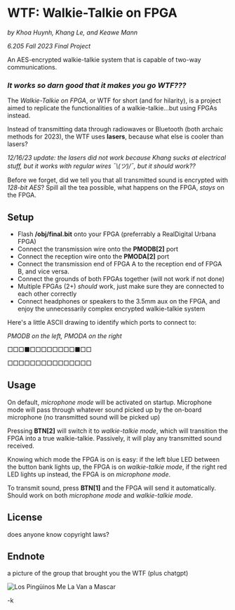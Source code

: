 # WTF: Walkie-Talkie on FPGA
*by Khoa Huynh, Khang Le, and Keawe Mann*

*6.205 Fall 2023 Final Project*

An AES-encrypted walkie-talkie system that is capable of two-way communications.

### *It works so darn good that it makes you go WTF???*

The *Walkie-Talkie on FPGA*, or WTF for short (and for hilarity), is a project aimed to replicate the functionalities of a walkie-talkie...but using FPGAs instead.

Instead of transmitting data through radiowaves or Bluetooth (both archaic methods for 2023), the WTF uses **lasers**, because what else is cooler than lasers?

*12/16/23 update: the lasers did not work because Khang sucks at electrical stuff, but it works with regular wires  ¯\\_(ツ)_/¯, but it should work??*

Before we forget, did we tell you that all transmitted sound is encrypted with *128-bit AES*? Spill all the tea possible, what happens on the FPGA, *stays* on the FPGA.

## Setup
* Flash **/obj/final.bit** onto your FPGA (preferrably a RealDigital Urbana FPGA)
* Connect the transmission wire onto the **PMODB[2]** port
* Connect the reception wire onto the **PMODA[2]** port
* Connect the transmission end of FPGA A to the reception end of FPGA B, and vice versa.
* Connect the grounds of both FPGAs together (will not work if not done)
* Multiple FPGAs (2+) *should* work, just make sure they are connected to each other correctly
* Connect headphones or speakers to the 3.5mm aux on the FPGA, and enjoy the unnecessarily complex encrypted walkie-talkie system

Here's a little ASCII drawing to identify which ports to connect to:

*PMODB on the left, PMODA on the right*

□□□■□□□□□□□□■□□

□□□□□□□□□□□□□□□



## Usage

On default, *microphone mode* will be activated on startup. Microphone mode will pass through whatever sound picked up by the on-board microphone (no transmitted sound will be picked up)

Pressing **BTN[2]** will switch it to *walkie-talkie mode*, which will transition the FPGA into a true walkie-talkie. Passively, it will play any transmitted sound received.

Knowing which mode the FPGA is on is easy: if the left blue LED between the button bank lights up, the FPGA is on *walkie-talkie mode*, if the right red LED lights up instead, the FPGA is on *microphone mode*.

To transmit sound, press **BTN[1]** and the FPGA will send it automatically. Should work on both *microphone mode* and *walkie-talkie mode*.

## License
does anyone know copyright laws?

## Endnote
a picture of the group that brought you the WTF (plus chatgpt)

![Los Pingüinos Me La Van a Mascar](https://i.kym-cdn.com/entries/icons/facebook/000/047/271/los_penguins.jpg)

-k